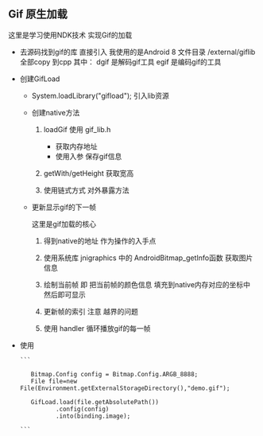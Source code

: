 ## Gif 原生加载

这里是学习使用NDK技术 实现Gif的加载

- 去源码找到gif的库 直接引入 我使用的是Android 8 文件目录 /external/giflib 全部copy 到cpp 其中： dgif 是解码gif工具 egif 是编码gif的工具


- 创建GifLoad
    - System.loadLibrary("gifload"); 引入lib资源
    - 创建native方法
        1. loadGif 使用 gif_lib.h

            - 获取内存地址
            - 使用入参 保存gif信息

        2. getWith/getHeight 获取宽高
        3. 使用链式方式 对外暴露方法
    - 更新显示gif的下一帧

      这里是gif加载的核心

        1. 得到native的地址 作为操作的入手点

        2. 使用系统库 jnigraphics 中的 AndroidBitmap_getInfo函数 获取图片信息

        3. 绘制当前帧 即 把当前帧的颜色信息 填充到native内存对应的坐标中 然后即可显示

        4. 更新帧的索引 注意 越界的问题

        5. 使用 handler 循环播放gif的每一帧

- 使用
  
      ```
  
         Bitmap.Config config = Bitmap.Config.ARGB_8888;
         File file=new File(Environment.getExternalStorageDirectory(),"demo.gif");

         GifLoad.load(file.getAbsolutePath())
                .config(config)
                .into(binding.image);
  
      ```